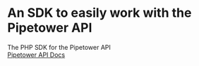 # An SDK to easily work with the Pipetower API
The PHP SDK for the Pipetower API  
[Pipetower API Docs](https://pipetower.com/docs/api)
